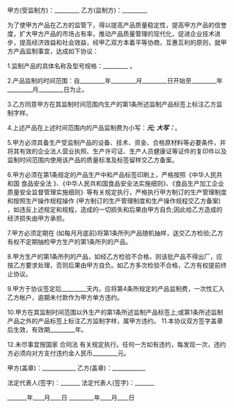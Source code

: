 
 


甲方(受监制方)：_________ 乙方(监制方)：_________


为了使甲方产品在乙方的监管下，得以提高产品质量稳定性，提高甲方产品的信誉度，扩大甲方产品的市场占有率，推动产品质量管理的现代化，促进企业技术进步，提高经济效益和社会效益，经甲乙双方本着平等协商，互惠互利的原则，就甲方产品监制事宜，达成如下协议：


1.监制产品的具体名称及型号规格：_________ 。


2.产品监制的时间范围：自_________年_________月_________日开始至_________年_________月_________日为止。


3.乙方同意甲方在其监制时间范围内生产的第1条所述监制产品标签上标注乙方监制字样。


4.上述产品在上述时间范围内的产品监制费为小写：_________元; 大写：_________。


5.甲方必须具备生产受监制产品的设备、技术、资金、合格原材料等必要条件，并将其有效的企业法人营业执照、生产许可证、生产人员健康证等证件的复印件以及监制时间范围内使用该产品的质量标准及标签留样交乙方备案。


6.甲方必须在第1条规定的产品生产中和产品标签印刷上，严格按照《中华人民共和国
食品安全法
》、《中华人民共和国食品安全法实施细则》、《食品生产加工企业质量安全监督管理实施细则》等有关规定执行，严格执行甲方制订的生产管理制度和按照生产操作规程操作 (甲方制订的生产管理制度和生产操作规程交乙方备案) ，如违反上述规定和规程，造成的一切损失和后果由甲方自负;因此给乙方造成的经济损失由甲方承担。


7.甲方必须定期在 (如每月月底前)将第1条所列产品随机抽样，送交乙方检验;乙方有权不定期抽检甲方生产的第1条所列的产品。


8.甲方生产的第1条所列的产品，如经乙方检验不合格，则该批产品不得出厂，应按乙方要求处理，否则后果由甲方自负。如乙方多次检验不合格，乙方有权提前终止协议。


9.甲方于协议签定后_________天内，应将第4条所规定的产品监制费，一次性汇入乙方帐户，逾期未付款作为甲方单方违约。


10.甲方在其监制时间范围以外生产的第1条所述监制产品标签上;或第1条所述监制产品之外的产品标签上标注乙方监制字样，属甲方违约。 11.本协议双方签字盖章后生效，有效期_________年。


12.未尽事宜按国家
合同法
有关规定执行。任何一方如有违约，每发现一次，违约方必须向对方支付违约金人民币_________元。


甲方(盖章)：____________ 乙方(盖章)：____________


法定代表人(签字)：_______ 法定代表人(签字)：_______


_______年____月____日 _________年____月____日




 


 

 
 
 
 
 
  


  
 

  


  


  
 
 
 
 

